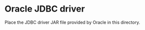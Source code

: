 Oracle JDBC driver
==================

Place the JDBC driver JAR file provided by Oracle in this directory.
